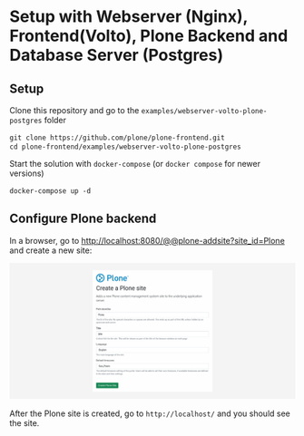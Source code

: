 # Setup with Webserver (Nginx), Frontend(Volto), Plone Backend and Database Server (Postgres)

## Setup

Clone this repository and go to the `examples/webserver-volto-plone-postgres` folder

```shell
git clone https://github.com/plone/plone-frontend.git
cd plone-frontend/examples/webserver-volto-plone-postgres
```

Start the solution with `docker-compose` (or `docker compose` for newer versions)

```shell
docker-compose up -d
```

## Configure Plone backend

In a browser, go to [http://localhost:8080/@@plone-addsite?site_id=Plone](http://localhost:8080/@@plone-addsite?site_id=Plone) and create a new site:

![Plone site creation](./plone-setup.png "Plone site creation")

After the Plone site is created, go to `http://localhost/` and you should see the site.
